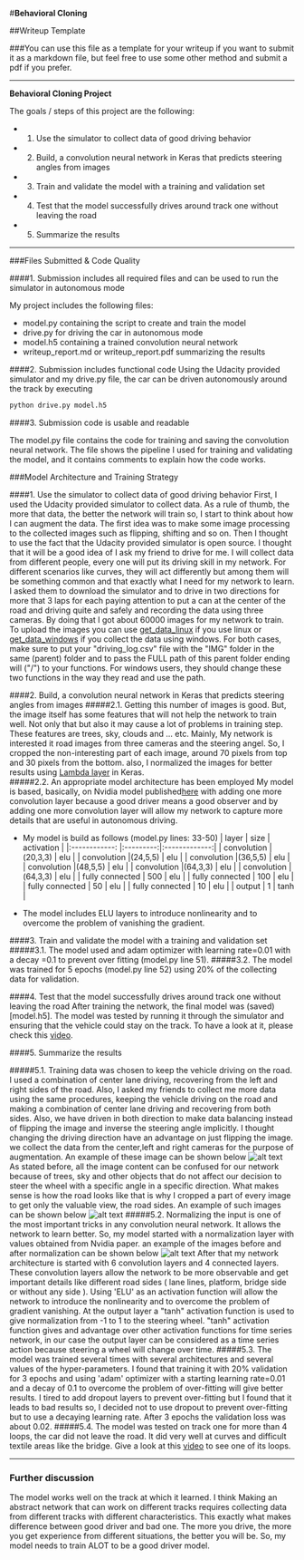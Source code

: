 #**Behavioral Cloning** 

##Writeup Template

###You can use this file as a template for your writeup if you want to submit it as a markdown file, but feel free to use some other method and submit a pdf if you prefer.

---

**Behavioral Cloning Project**

The goals / steps of this project are the following:
* 1. Use the simulator to collect data of good driving behavior
* 2. Build, a convolution neural network in Keras that predicts steering angles from images
* 3. Train and validate the model with a training and validation set
* 4. Test that the model successfully drives around track one without leaving the road
* 5. Summarize the results 


[//]: # (Image References)

[image1]: ./test_images/image_1.png "img from three cameras"
[image2]: ./test_images/image_2.png "cropping imgs"
[image3]: ./test_images/image_3.png.png "normalized Image"


---
###Files Submitted & Code Quality

####1. Submission includes all required files and can be used to run the simulator in autonomous mode

My project includes the following files:
* model.py containing the script to create and train the model
* drive.py for driving the car in autonomous mode
* model.h5 containing a trained convolution neural network 
* writeup_report.md or writeup_report.pdf summarizing the results

####2. Submission includes functional code
Using the Udacity provided simulator and my drive.py file, the car can be driven autonomously around the track by executing 
```sh
python drive.py model.h5
```

####3. Submission code is usable and readable

The model.py file contains the code for training and saving the convolution neural network. The file shows the pipeline I used for training and validating the model, and it contains comments to explain how the code works.

###Model Architecture and Training Strategy

####1. Use the simulator to collect data of good driving behavior
First, I used the Udacity provided simulator to collect data. As a rule of thumb, the more that data, the better the network will train so, I start to think about how I can augment the data. The first idea was to make some image processing to the collected images such as flipping, shifting and so on. Then I thought to use the fact that the Udacity provided simulator is open source. I thought that it will be a good idea of I ask my friend to drive for me. I will collect data from different people, every one will put its driving skill in my network. For different scenarios like curves, they will act differently but among them will be something common and that exactly what I need for my network to learn. I asked them to download the simulator and to drive in two directions for more that 3 laps for each paying attention to put a can at the center of the road and driving quite and safely and recording the data using three cameras. By doing that I got about 60000 images for my network to train. To upload the images you can use [get_data_linux](get_data_linux.py) if you use linux or [get_data_windows](get_data_windows.py) if you collect the data  using windows. For both cases, make sure to put your "driving_log.csv" file with the "IMG" folder in the same (parent) folder and to pass the FULL path of this parent folder ending will ("/") to your functions. For windows users, they should change these two functions in the way they read and use the path.

####2. Build, a convolution neural network in Keras that predicts steering angles from images
#####2.1. Getting this number of images is good. But, the image itself has some features that will not help the network to train well. Not only that but also it may cause a lot of problems in training step. These features are trees, sky, clouds and ... etc. Mainly, My network is interested it road images from three cameras and the steering angel. So, I cropped the non-interesting part of each image, around 70 pixels from top and 30 pixels from the bottom. also, I normalized the images for better results using [Lambda layer](https://keras.io/layers/core/#lambda) in Keras.  
#####2.2. An appropriate model architecture has been employed
My model is based, basically, on Nvidia model published[here](https://devblogs.nvidia.com/parallelforall/deep-learning-self-driving-cars/) with adding one more convolution layer because a good driver means a good observer and by adding one more convolution layer will allow my network to capture more details that are useful in autonomous driving.

* My model is build as follows (model.py lines: 33-50)
|	layer 			|	size 	|	activation 	|
|:------------:		|:---------:|:-------------:|
| convolution		|(20,3,3)	|	elu			|
| convolution 		|(24,5,5)	|	elu			|
| convolution 		|(36,5,5)	|	elu			|
| convolution 		|(48,5,5) 	|	elu			|
| convolution 		|(64,3,3) 	|	elu			|
| convolution 		|(64,3,3)	|	elu			|
| fully connected 	|	500		|	elu			|
| fully connected 	|	100		|	elu			|
| fully connected 	|	50 		|	elu			|
| fully connected 	|	10 		|	elu			|
| output 			|	1		|	tanh		|
 

* The model includes ELU layers to introduce nonlinearity and to overcome the problem of vanishing the gradient.

####3. Train and validate the model with a training and validation set
#####3.1. The model used and adam optimizer with learning rate=0.01 with a decay =0.1 to prevent over fitting (model.py line 51).
#####3.2. The model was trained for 5 epochs (model.py line 52) using 20% of the collecting data for validation.

####4. Test that the model successfully drives around track one without leaving the road
After training the network, the final model was (saved)[model.h5]. The model was tested by running it through the simulator and ensuring that the vehicle could stay on the track. To have a look at it, please check this [video](video.mp4).
 
####5. Summarize the results

#####5.1. Training data was chosen to keep the vehicle driving on the road. I used a combination of center lane driving, recovering from the left and right sides of the road. Also, I asked my friends to collect me more data using the same procedures, keeping the vehicle driving on the road and making a combination of center lane driving and recovering from both sides. Also, we have driven in both direction to make data balancing instead of flipping the image and inverse the steering angle implicitly. I thought changing the driving direction have an advantage on just flipping the image. we collect the data from the center,left and right cameras for the purpose of augmentation. An example of these image can be shown below
![alt text][image1]
As stated before, all the image content can be confused for our network because of trees, sky and other objects that do not affect our decision to steer the wheel with a specific angle in a specific direction. What makes sense is how the road looks like that is why I cropped a part of every image to get only the valuable view, the road sides. An example of such images can be shown below
![alt text][image2]
#####5.2. Normalizing the input is one of the most important tricks in any convolution neural network. It allows the network to learn better. So, my model started with a normalization layer with values obtained from Nvidia paper. an example of the images before and after normalization can be shown below
![alt text][image3]
After that my network architecture is started with 6 convolution layers and 4 connected layers. These convolution layers allow the network to be more observable and get important details like different road sides ( lane lines, platform, bridge side or without any side ). Using 'ELU' as an activation function will allow the network to introduce the nonlinearity and to overcome the problem of gradient vanishing. At the output layer a "tanh" activation function is used to give normalization from -1 to 1 to the steering wheel. "tanh" activation function gives and advantage over other activation functions for time series network, in our case the output layer can be considered as a time series action because steering a wheel will change over time.
#####5.3. The model was trained several times with several architectures and several values of the hyper-parameters. I found that training it with 20% validation for 3 epochs and using 'adam' optimizer with a starting learning rate=0.01 and a decay of 0.1 to overcome the problem of over-fitting will give better results. I tired to add dropout layers to prevent over-fitting but I found that it leads to bad results so, I decided not to use dropout to prevent over-fitting but to use a decaying learning rate. After 3 epochs the validation loss was about 0.02.
#####5.4. The model was tested on track one for more than 4 loops, the car did not leave the road. It did very well at curves and difficult textile areas like the bridge. Give a look at this [video](video.mp4) to see one of its loops.

---
### Further discussion
The model works well on the track at which it learned. I think Making an abstract network that can work on different tracks requires collecting data from different tracks with different characteristics. This exactly what makes difference between good driver and bad one. The more you drive, the more you get experience from different situations, the better you will be. So, my model needs to train ALOT to be a good driver model.
